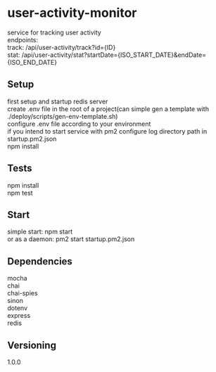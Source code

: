 # user-activity-monitor
service for tracking user activity  
endpoints:  
  track: /api/user-activity/track?id={ID}  
  stat: /api/user-activity/stat?startDate={ISO_START_DATE}&endDate={ISO_END_DATE}  

## Setup
first setup and startup redis server  
create .env file in the root of a project(can simple gen a template with ./deploy/scripts/gen-env-template.sh)  
configure .env file according to your environment  
if you intend to start service with pm2 configure log directory path in startup.pm2.json  
npm install

## Tests

npm install  
npm test

## Start
simple start: npm start  
or as a daemon: pm2 start startup.pm2.json  

## Dependencies

mocha  
chai  
chai-spies  
sinon  
dotenv  
express  
redis  

## Versioning

1.0.0  





